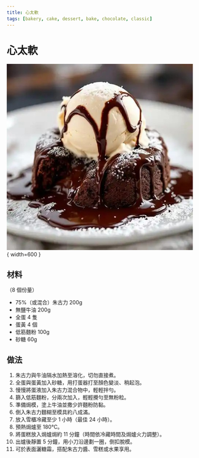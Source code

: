 ```yaml
---
title: 心太軟
tags: [bakery, cake, dessert, bake, chocolate, classic]
---
```


# 心太軟

![心太軟](../images/molten-chocolate-cake.jpg){ width=600 }

## 材料
（8 個份量）

- 75%（或混合）朱古力 200g  
- 無鹽牛油 200g  
- 全蛋 4 隻  
- 蛋黃 4 個  
- 低筋麵粉 100g  
- 砂糖 60g  

## 做法

1. 朱古力與牛油隔水加熱至溶化，切勿直接煮。  
2. 全蛋與蛋黃加入砂糖，用打蛋器打至顏色變淡、稍起泡。  
3. 慢慢將蛋液加入朱古力混合物中，輕輕拌勻。  
4. 篩入低筋麵粉，分兩次加入，輕輕攪勻至無粉粒。  
5. 準備焗模，塗上牛油並撒少許麵粉防黏。  
6. 倒入朱古力麵糊至模具約八成滿。  
7. 放入雪櫃冷藏至少 1 小時（最佳 24 小時）。  
8. 預熱焗爐至 180℃。  
9. 將蛋糕放入焗爐焗約 11 分鐘（時間依冷藏時間及焗爐火力調整）。  
10. 出爐後靜置 5 分鐘，用小刀沿邊劃一圈，倒扣脫模。  
11. 可於表面灑糖霜，搭配朱古力醬、雪糕或水果享用。  

